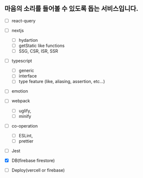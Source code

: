 ## 마음의 소리를 들어볼 수 있도록 돕는 서비스입니다.

- [ ] react-query

- [ ] nextjs

  - [ ] hydartion
  - [ ] getStatic like functions
  - [ ] SSG, CSR, ISR, SSR

- [ ] typescript

  - [ ] generic
  - [ ] interface
  - [ ] type feature (like, aliasing, assertion, etc...)

- [ ] emotion

- [ ] webpack

  - [ ] uglify,
  - [ ] minify

- [ ] co-operation

  - [ ] ESLint,
  - [ ] prettier

- [ ] Jest

- [x] DB(firebase firestore)

- [ ] Deploy(vercell or firebase)
